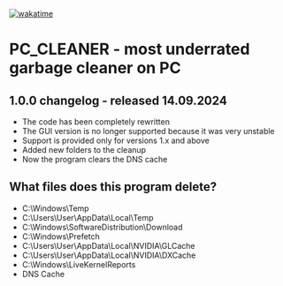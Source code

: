 [![wakatime](https://wakatime.com/badge/github/ShamHyper/PC_CLEANER.svg)](https://wakatime.com/badge/github/ShamHyper/PC_CLEANER)
# PC_CLEANER - most underrated garbage cleaner on PC
## 1.0.0 changelog - released 14.09.2024
- The code has been completely rewritten
- The GUI version is no longer supported because it was very unstable
- Support is provided only for versions 1.x and above
- Added new folders to the cleanup
- Now the program clears the DNS cache
## What files does this program delete?
- C:\Windows\Temp
- C:\Users\User\AppData\Local\Temp
- C:\Windows\SoftwareDistribution\Download
- C:\Windows\Prefetch
- C:\Users\User\AppData\Local\NVIDIA\GLCache
- C:\Users\User\AppData\Local\NVIDIA\DXCache
- C:\Windows\LiveKernelReports
- DNS Cache
